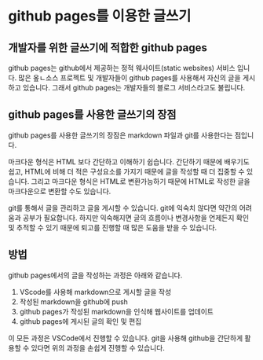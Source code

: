 # github pages를 이용한 글쓰기

## 개발자를 위한 글쓰기에 적합한 github pages

github pages는 github에서 제공하는 정적 웨사이트(static websites) 서비스 입니다. 많은 옾ㄴ소스 프로젝트 및 개발자들이 github pages를 사용해서 자신의 글을 게시하고 있습니다. 그래서 github pages는 개발자들의 블로그 서비스라고도 불립니다.

## github pages를 사용한 글쓰기의 장점

github pages를 사용한 글쓰기의 장잠은 markdown 파일과 git를 사용한다는 점입니다.

마크다운 형식은 HTML 보다 간단하고 이해하기 쉽습니다. 간단하기 때문에 배우기도 쉽고, HTML에 비해 더 적은 구성요소를 가지기 때문에 글을 작성할 때 더 집중할 수 있습니다. 그리고 마크다운 형식은 HTML로 변환가능하기 때문에 HTML로 작성한 글을 마크다운으로 변환할 수도 있습니다.

git를 통해서 글을 관리하고 글을 게시할 수 있습니다. git에 익숙치 않다면 약간의 어려움과 공부가 필요합니다. 하지만 익숙해지면 글의 흐름이나 변경사항을 언제든지 확인 및 추적할 수 있기 때문에 퇴고를 진행할 때 많은 도움을 받을 수 있습니다.

## 방법

github pages에서의 글을 작성하는 과정은 아래와 같습니다.

1. VScode를 사용해 markdown으로 게시할 글을 작성
2. 작성된 markdown을 github에 push
3. github pages가 작성된 markdown을 인식해 웹사이트를 업데이트
4. github pages에 게시된 글의 확인 및 편집

이 모든 과정은 VSCode에서 진행할 수 있습니다. git을 사용해 github을 간단하게 활용할 수 있다면 위의 과정을 손쉽게 진행할 수 있습니다.